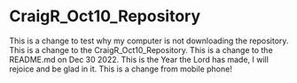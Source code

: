 # CraigR_Oct10_Repository

This is a change to test why my computer is not downloading the repository.
This is a change to the CraigR_Oct10_Repository.
This is a change to the README.md on Dec 30 2022.
This is the Year the Lord has made, I will rejoice and be glad in it.
This is a change from mobile phone!
